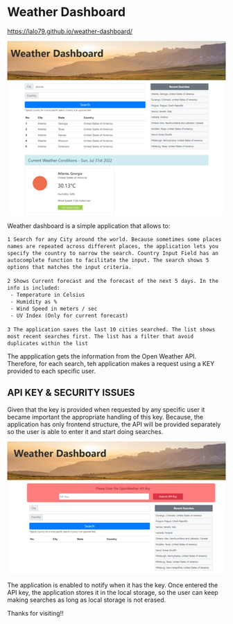 # Weather Dashboard

https://lalo79.github.io/weather-dashboard/


![Weather Dashboar Snapshot](./images/weather_dashboard_snapshot.png)

Weather dashboard is a simple application that allows to:

    1 Search for any City around the world. Because sometimes some places names are repeated across different places, the application lets you specify the country to narrow the search. Country Input Field has an autocomplete function to facilitate the input. The search shows 5 options that matches the input criteria.

    2 Shows Current forecast and the forecast of the next 5 days. In the info is included:
     - Temperature in Celsius
     - Humidity as %
     - Wind Speed in meters / sec
     - UV Index (Only for current forecast)

    3 The application saves the last 10 cities searched. The list shows most recent searches first. The list has a filter that avoid duplicates within the list

The appplication gets the information from the Open Weather API. Therefore, for each search, teh application makes a request using a KEY provided to each specific user.


## API KEY & SECURITY ISSUES

Given that the key is provided when requested by any specific user it became important the appropriate handling of this key. Because, the application has only frontend structure, the API will be provided separately so the user is able to enter it and start doing searches.

![Weather Dashboard Snapshot](./images/API_key_handling.png)

The application is enabled to notify when it has the key. Once entered the API key, the application stores it in the local storage, so the user can keep making searches as long as local storage is not erased.

Thanks for visiting!!


